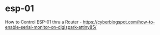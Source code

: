 # esp-01
How to Control ESP-01 thru a Router - https://cyberblogspot.com/how-to-enable-serial-monitor-on-digispark-attiny85/
